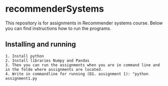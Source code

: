 # recommenderSystems
This repository is for assignments in Recommender systems course. Below you can find instructions how to run the programs.
## Installing and running
    1. Install python
    2. Install libraries Numpy and Pandas
    3. Then you can run the assignments when you are in command line and in the folde where assignments are located.
    4. Write in commandline for running (EG. assignment 1): "python assignment1.py